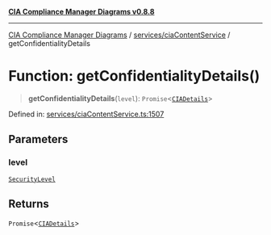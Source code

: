 [**CIA Compliance Manager Diagrams v0.8.8**](../../../README.md)

***

[CIA Compliance Manager Diagrams](../../../modules.md) / [services/ciaContentService](../README.md) / getConfidentialityDetails

# Function: getConfidentialityDetails()

> **getConfidentialityDetails**(`level`): `Promise`\<[`CIADetails`](../../../types/interfaces/CIADetails.md)\>

Defined in: [services/ciaContentService.ts:1507](https://github.com/Hack23/cia-compliance-manager/blob/88094f2c4c350fd10a1e440c3eab70aedd819944/src/services/ciaContentService.ts#L1507)

## Parameters

### level

[`SecurityLevel`](../../../types/cia/type-aliases/SecurityLevel.md)

## Returns

`Promise`\<[`CIADetails`](../../../types/interfaces/CIADetails.md)\>
